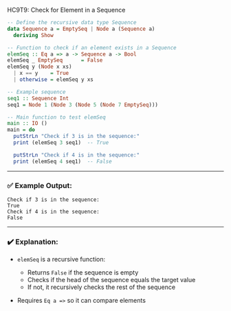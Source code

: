 HC9T9: Check for Element in a Sequence

```haskell
-- Define the recursive data type Sequence
data Sequence a = EmptySeq | Node a (Sequence a)
  deriving Show

-- Function to check if an element exists in a Sequence
elemSeq :: Eq a => a -> Sequence a -> Bool
elemSeq _ EmptySeq      = False
elemSeq y (Node x xs)
  | x == y    = True
  | otherwise = elemSeq y xs

-- Example sequence
seq1 :: Sequence Int
seq1 = Node 1 (Node 3 (Node 5 (Node 7 EmptySeq)))

-- Main function to test elemSeq
main :: IO ()
main = do
  putStrLn "Check if 3 is in the sequence:"
  print (elemSeq 3 seq1)  -- True

  putStrLn "Check if 4 is in the sequence:"
  print (elemSeq 4 seq1)  -- False
```

---

### ✅ Example Output:

```
Check if 3 is in the sequence:
True
Check if 4 is in the sequence:
False
```

---

### ✔️ Explanation:

* `elemSeq` is a recursive function:

  * Returns `False` if the sequence is empty
  * Checks if the head of the sequence equals the target value
  * If not, it recursively checks the rest of the sequence
* Requires `Eq a =>` so it can compare elements
